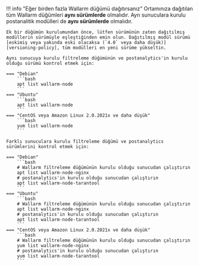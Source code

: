 !!! info "Eğer birden fazla Wallarm düğümü dağıtırsanız"
    Ortamınıza dağıtılan tüm Wallarm düğümleri **aynı sürümlerde** olmalıdır. Ayrı sunuculara kurulu postanalitik modülleri de **aynı sürümlerde** olmalıdır.

    Ek bir düğümün kurulumundan önce, lütfen sürümünün zaten dağıtılmış modüllerin sürümüyle eşleştiğinden emin olun. Dağıtılmış modül sürümü [eskimiş veya yakında eski olacaksa (`4.0` veya daha düşük)][versioning-policy], tüm modülleri en yeni sürüme yükseltin.

    Aynı sunucuya kurulu filtreleme düğümünün ve postanalytics'in kurulu olduğu sürümü kontrol etmek için:

    === "Debian"
        ```bash
        apt list wallarm-node
        ```
    === "Ubuntu"
        ```bash
        apt list wallarm-node
        ```
    === "CentOS veya Amazon Linux 2.0.2021x ve daha düşük"
        ```bash
        yum list wallarm-node
        ```

    Farklı sunuculara kurulu filtreleme düğümü ve postanalytics sürümlerini kontrol etmek için:

    === "Debian"
        ```bash
        # Wallarm filtreleme düğümünün kurulu olduğu sunucudan çalıştırın
        apt list wallarm-node-nginx
        # postanalytics'in kurulu olduğu sunucudan çalıştırın
        apt list wallarm-node-tarantool
        ```
    === "Ubuntu"
        ```bash
        # Wallarm filtreleme düğümünün kurulu olduğu sunucudan çalıştırın
        apt list wallarm-node-nginx
        # postanalytics'in kurulu olduğu sunucudan çalıştırın
        apt list wallarm-node-tarantool
        ```
    === "CentOS veya Amazon Linux 2.0.2021x ve daha düşük"
        ```bash
        # Wallarm filtreleme düğümünün kurulu olduğu sunucudan çalıştırın
        yum list wallarm-node-nginx
        # postanalytics'in kurulu olduğu sunucudan çalıştırın
        yum list wallarm-node-tarantool
        ```
